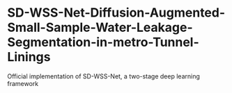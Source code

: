 # SD-WSS-Net-Diffusion-Augmented-Small-Sample-Water-Leakage-Segmentation-in-metro-Tunnel-Linings
Official implementation of SD-WSS-Net, a two-stage deep learning framework
